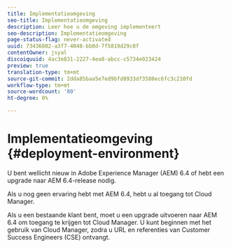 ```yaml
---
title: Implementatieomgeving
seo-title: Implementatieomgeving
description: Leer hoe u de omgeving implementeert
seo-description: Implementatieomgeving
page-status-flag: never-activated
uuid: 73436882-a3f7-4048-bb8d-7f5819d29c8f
contentOwner: jsyal
discoiquuid: 4ac3e831-2227-4ea8-abcc-c5734e023424
preview: true
translation-type: tm+mt
source-git-commit: 2dda85baa5e7ed9bfd8933df3580ec6fc3c210fd
workflow-type: tm+mt
source-wordcount: '80'
ht-degree: 0%

---
```



# Implementatieomgeving {#deployment-environment}

U bent wellicht nieuw in Adobe Experience Manager (AEM) 6.4 of hebt een upgrade naar AEM 6.4-release nodig.

Als u nog geen ervaring hebt met AEM 6.4, hebt u al toegang tot Cloud Manager.

Als u een bestaande klant bent, moet u een upgrade uitvoeren naar AEM 6.4 om toegang te krijgen tot Cloud Manager. U kunt beginnen met het gebruik van Cloud Manager, zodra u URL en referenties van Customer Success Engineers (CSE) ontvangt.
